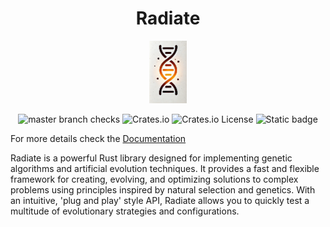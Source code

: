 <h1 align="center">Radiate</h1>
<p align="center">
  <img src="/docs/assets/radiate.png" height="100">
</p>

<span align="center">

  ![master branch checks][master_branch_checks] ![Crates.io][crates_link] ![Crates.io License][license] ![Static badge][static_evolution_badge]

</span>

[crates_link]: https://img.shields.io/crates/v/radiate
[master_branch_checks]: https://img.shields.io/github/check-runs/pkalivas/radiate/master
[license]: https://img.shields.io/crates/l/radiate
[static_evolution_badge]: https://img.shields.io/badge/evolution-genetics-default
[rust_badge]: https://img.shields.io/badge/rust-%23000000.svg?logo=rust&logoColor=orange
[jenetics_link]: https://github.com/jenetics/jenetics
[genevo_link]: https://github.com/innoave/genevo
[radiate_legacy]: https://github.com/pkalivas/radiate.legacy
 

For more details check the [Documentation](https://pkalivas.github.io/radiate/)

Radiate is a powerful Rust library designed for implementing genetic algorithms and artificial evolution techniques. It
provides a fast and flexible framework for creating, evolving, and optimizing solutions to complex problems using principles
inspired by natural selection and genetics. With an intuitive, 'plug and play' style API, Radiate allows you to quickly test a multitude of evolutionary strategies and configurations.
